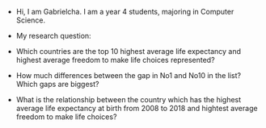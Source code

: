 - Hi, I am Gabrielcha. I am a year 4 students, majoring in Computer Science.


- My research question: 


- Which countries are the top 10 highest average life expectancy and highest average freedom to make life choices represented? 
- How much differences between the gap in No1 and No10 in the list? Which gaps are biggest? 
- What is the relationship between the country which has the highest average life expectancy at birth from 2008 to 2018 and hightest average freedom to make life choices?


